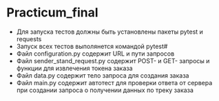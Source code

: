 # Practicum_final
- Для запуска тестов должны быть установлены пакеты pytest и requests
- Запуск всех тестов выполянется командой pytest#
- Файл configuration.py содержит URL и пути запросов
- Файл sender_stand_request.py содержит POST- и GET- запросы и функции для извлечения токена заказа
- Файл data.py содержит тело запроса для создания заказа
- Файл main.py содержит автотест для проверки ответа от сервера при создании запроса о получении данных по треку заказа